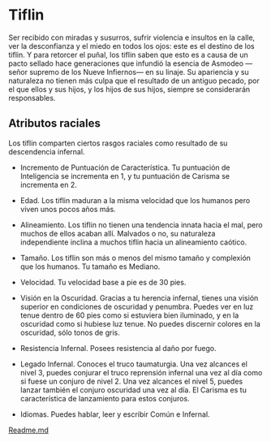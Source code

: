 # Tiflin

Ser recibido con miradas y susurros, sufrir violencia e insultos en la calle, ver la desconfianza y el miedo en todos los ojos:
este es el destino de los tiflin. Y para retorcer el puñal, los
tiflin saben que esto es a causa de un pacto sellado hace generaciones que infundió la esencia de Asmodeo —señor supremo de los Nueve Infiernos— en su linaje. Su apariencia y
su naturaleza no tienen más culpa que el resultado de un antiguo pecado, por el que ellos y sus hijos, y los hijos de sus
hijos, siempre se considerarán responsables.


## Atributos raciales

Los tiflin comparten ciertos rasgos raciales como resultado
de su descendencia infernal.

- Incremento de Puntuación de Característica. Tu puntuación de Inteligencia se incrementa en 1, y tu puntuación
de Carisma se incrementa en 2.

- Edad. Los tiflin maduran a la misma velocidad que los humanos pero viven unos pocos años más.

- Alineamiento. Los tiflin no tienen una tendencia innata
hacia el mal, pero muchos de ellos acaban allí. Malvados o no,
su naturaleza independiente inclina a muchos tiflin hacia un
alineamiento caótico.

- Tamaño. Los tiflin son más o menos del mismo tamaño y
complexión que los humanos. Tu tamaño es Mediano.

- Velocidad. Tu velocidad base a pie es de 30 pies.

- Visión en la Oscuridad. Gracias a tu herencia infernal,
tienes una visión superior en condiciones de oscuridad y penumbra. Puedes ver en luz tenue dentro de 60 pies como si
estuviera bien iluminado, y en la oscuridad como si hubiese
luz tenue. No puedes discernir colores en la oscuridad, sólo
tonos de gris.

- Resistencia Infernal. Posees resistencia al daño por
fuego.

- Legado Infernal. Conoces el truco taumaturgia. Una vez
alcances el nivel 3, puedes conjurar el truco reprensión infernal una vez al día como si fuese un conjuro de nivel 2. Una
vez alcances el nivel 5, puedes lanzar también el conjuro oscuridad una vez al día. El Carisma es tu característica de lanzamiento para estos conjuros.

- Idiomas. Puedes hablar, leer y escribir Común e Infernal.


[Readme.md](README.md)
